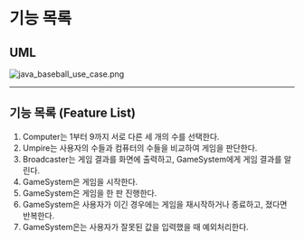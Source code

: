 # 기능 목록

##  UML

![java_baseball_use_case.png](..%2F..%2F..%2FDocuments%2Fjava_baseball_use_case.png)

---

## 기능 목록 (Feature List)
1. Computer는 1부터 9까지 서로 다른 세 개의 수를 선택한다.
2. Umpire는 사용자의 수들과 컴퓨터의 수들을 비교하여 게임을 판단한다.
3. Broadcaster는 게임 결과를 화면에 출력하고, GameSystem에게 게임 결과를 알린다.
4. GameSystem은 게임을 시작한다.
5. GameSystem은 게임을 한 판 진행한다.
6. GameSystem은 사용자가 이긴 경우에는 게임을 재시작하거나 종료하고, 졌다면 반복한다.
7. GameSystem은는 사용자가 잘못된 값을 입력했을 때 예외처리한다.
